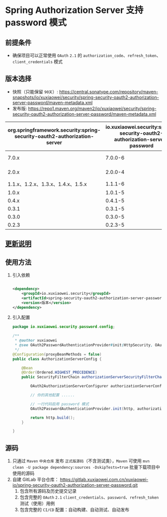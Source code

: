 # Spring Authorization Server 支持 password 模式

## 前提条件

- 确保项目可以正常使用 `OAuth` `2.1` 的 `authorization_code`、`refresh_token`、`client_credentials` 模式

## 版本选择

- 快照（只能保留 `90天`）:
  https://central.sonatype.com/repository/maven-snapshots/io/xuxiaowei/security/spring-security-oauth2-authorization-server-password/maven-metadata.xml
- 发布版:
  https://repo1.maven.org/maven2/io/xuxiaowei/security/spring-security-oauth2-authorization-server-password/maven-metadata.xml

| org.springframework.security:spring-security-oauth2-authorization-server | io.xuxiaowei.security:spring-security-oauth2-authorization-server-password | CI/CD Spring Boot 版本 |
|--------------------------------------------------------------------------|----------------------------------------------------------------------------|----------------------|
| 7.0.x                                                                    | 7.0.0-6                                                                    | 4.0.0-RC1            |
| 2.0.x                                                                    | 2.0.0-4                                                                    | 4.0.0-M2             |
| 1.1.x、1.2.x、1.3.x、1.4.x、1.5.x                                            | 1.1.1-6                                                                    | 3.5.7                |
| 1.0.x                                                                    | 1.0.1-5                                                                    | 3.5.5                |
| 0.4.x                                                                    | 0.4.1-5                                                                    | 2.7.18               |
| 0.3.1                                                                    | 0.3.1-5                                                                    | 2.7.18               |
| 0.3.0                                                                    | 0.3.0-5                                                                    | 2.7.18               |
| 0.2.3                                                                    | 0.2.3-5                                                                    | 2.7.18               |

## [更新说明](CHANGELOG.md)

## 使用方法

1. 引入依赖

    ```xml
    
    <dependency>
        <groupId>io.xuxiaowei.security</groupId>
        <artifactId>spring-security-oauth2-authorization-server-password</artifactId>
        <version>版本</version>
    </dependency>
    ```

2. 引入配置

    ```java
    package io.xuxiaowei.security.password.config;
    
    /**
     * @author xuxiaowei
     * @see OAuth2PasswordAuthenticationProvider#init(HttpSecurity, OAuth2AuthorizationServerConfigurer, OAuth2AuthorizationService, UserDetailsService)
     */
    @Configuration(proxyBeanMethods = false)
    public class AuthorizationServerConfig {
    
        @Bean
        @Order(Ordered.HIGHEST_PRECEDENCE)
        public SecurityFilterChain authorizationServerSecurityFilterChain(HttpSecurity http, OAuth2AuthorizationService authorizationService, UserDetailsService userDetailsService) throws Exception {
    
            OAuth2AuthorizationServerConfigurer authorizationServerConfigurer = new OAuth2AuthorizationServerConfigurer<>();
    
            // 你的其他配置 ......
    
            // 一行代码启用 password 模式
            OAuth2PasswordAuthenticationProvider.init(http, authorizationServerConfigurer, authorizationService, userDetailsService);
    
            return http.build();
        }
    
    }
    ```

## 源码

1. 只通过 `Maven` `中央仓库` 发布 `正式版源码`（不含测试类），`Maven` 可使用
   `mvn clean -U package dependency:sources -DskipTests=true` 批量下载项目中使用的源码
2. 自建 GitLab 平台仓库：
   https://gitlab.xuxiaowei.com.cn/xuxiaowei-io/spring-security-oauth2-authorization-server-password.git
    1. 包含所有源码及历史提交记录
    2. 包含完整的 `OAuth` `2.1` `client_credentials`、`password`、`refresh_token` 测试（使用）用例
    3. 包含完整的 `CI/CD` 配置：自动构建、自动测试、自动发布

